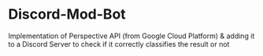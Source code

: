 # Discord-Mod-Bot
Implementation of Perspective API (from Google Cloud Platform) &amp; adding it to a Discord Server to check if it correctly classifies the result or not
